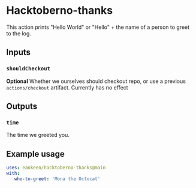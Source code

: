 # Hacktoberno-thanks

This action prints "Hello World" or "Hello" + the name of a person to greet to the log.

## Inputs

### `shouldCheckout`

**Optional** Whether we ourselves should checkout repo, or use a previous `actions/checkout` artifact. Currently has no effect

## Outputs

### `time`

The time we greeted you.

## Example usage

```yaml
uses: eankeen/hacktoberno-thanks@main
with:
   who-to-greet: 'Mona the Octocat'
```
